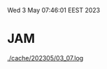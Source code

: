Wed  3 May 07:46:01 EEST 2023
# JAM
<a href='./cache/202305/03_07.log'>./cache/202305/03_07.log</a>

